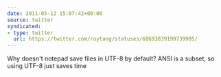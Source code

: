 ```yaml
---
date: 2011-05-12 15:07:42+00:00
source: twitter
syndicated:
- type: twitter
  url: https://twitter.com/roytang/statuses/68693839199739905/
---
```


Why doesn't notepad save files in UTF-8 by default? ANSI is a subset, so using UTF-8 just saves time